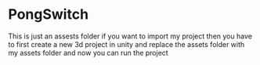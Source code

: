 # PongSwitch

This is just an assests folder 
if you want to import my project then you have to first create a new 3d project in unity and replace the assets folder with my assets folder 
and now you can run the project
